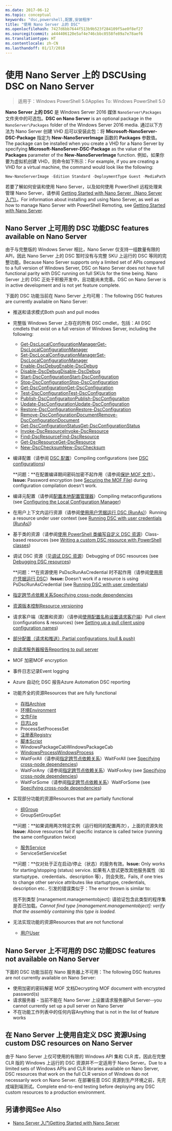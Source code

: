 ```yaml
---
ms.date: 2017-06-12
ms.topic: conceptual
keywords: "dsc,powershell,配置,安装程序"
title: "使用 Nano Server 上的 DSC"
ms.openlocfilehash: 7427d6bb7644f513b9b523f284109f5ae0f8ef27
ms.sourcegitcommit: a444406120e5af4e746cbbc0558fe89a7e78aef6
ms.translationtype: HT
ms.contentlocale: zh-CN
ms.lasthandoff: 01/17/2018
---
```

# <a name="using-dsc-on-nano-server"></a><span data-ttu-id="a3722-103">使用 Nano Server 上的 DSC</span><span class="sxs-lookup"><span data-stu-id="a3722-103">Using DSC on Nano Server</span></span>

> <span data-ttu-id="a3722-104">适用于：Windows PowerShell 5.0</span><span class="sxs-lookup"><span data-stu-id="a3722-104">Applies To: Windows PowerShell 5.0</span></span>

<span data-ttu-id="a3722-105">**Nano Server 上的 DSC** 是 Windows Server 2016 媒体 `NanoServer\Packages` 文件夹中的可选包。</span><span class="sxs-lookup"><span data-stu-id="a3722-105">**DSC on Nano Server** is an optional package in the `NanoServer\Packages` folder of the Windows Server 2016 media.</span></span> <span data-ttu-id="a3722-106">通过以下方法为 Nano Server 创建 VHD 后可以安装此包：将 **Microsoft-NanoServer-DSC-Package** 指定为 **New-NanoServerImage** 函数的 **Packages** 参数值。</span><span class="sxs-lookup"><span data-stu-id="a3722-106">The package can be installed when you create a VHD for a Nano Server by specifying **Microsoft-NanoServer-DSC-Package** as the value of the **Packages** parameter of the **New-NanoServerImage** function.</span></span> <span data-ttu-id="a3722-107">例如，如果你要为虚拟机创建 VHD，则命令如下所示：</span><span class="sxs-lookup"><span data-stu-id="a3722-107">For example, if you are creating a VHD for a virtual machine, the command would look like the following:</span></span>

```powershell
New-NanoServerImage -Edition Standard -DeploymentType Guest -MediaPath f:\ -BasePath .\Base -TargetPath .\Nano1\Nano.vhd -ComputerName Nano1 -Packages Microsoft-NanoServer-DSC-Package
```

<span data-ttu-id="a3722-108">若要了解如何安装和使用 Nano Server，以及如何使用 PowerShell 远程处理来管理 Nano Server，请参阅 [Getting Started with Nano Server（Nano Server 入门）](https://technet.microsoft.com/en-us/library/mt126167.aspx)。</span><span class="sxs-lookup"><span data-stu-id="a3722-108">For information about installing and using Nano Server, as well as how to manage Nano Server with PowerShell Remoting, see [Getting Started with Nano Server](https://technet.microsoft.com/en-us/library/mt126167.aspx).</span></span>


## <a name="dsc-features-available-on-nano-server"></a><span data-ttu-id="a3722-109">Nano Server 上可用的 DSC 功能</span><span class="sxs-lookup"><span data-stu-id="a3722-109">DSC features available on Nano Server</span></span>

 <span data-ttu-id="a3722-110">由于与完整版的 Windows Server 相比，Nano Server 仅支持一组数量有限的 API，因此 Nano Server 上的 DSC 暂时没有与完整 SKU 上运行的 DSC 等同的完整功能。</span><span class="sxs-lookup"><span data-stu-id="a3722-110">Because Nano Server supports only a limited set of APIs compared to a full version of Windows Server, DSC on Nano Server does not have full functional parity with DSC running on full SKUs for the time being.</span></span> <span data-ttu-id="a3722-111">Nano Server 上的 DSC 正处于积极开发中，且功能尚未完善。</span><span class="sxs-lookup"><span data-stu-id="a3722-111">DSC on Nano Server is in active development and is not yet feature complete.</span></span>
 
 <span data-ttu-id="a3722-112">下面的 DSC 功能当前在 Nano Server 上均可用：</span><span class="sxs-lookup"><span data-stu-id="a3722-112">The following DSC features are currently available on Nano Server:</span></span> 


* <span data-ttu-id="a3722-113">推送和请求模式</span><span class="sxs-lookup"><span data-stu-id="a3722-113">Both push and pull modes</span></span>

* <span data-ttu-id="a3722-114">完整版 Windows Server 上存在的所有 DSC cmdlet，包括：</span><span class="sxs-lookup"><span data-stu-id="a3722-114">All DSC cmdlets that exist on a full version of Windows Server, including the following:</span></span> 
  * [<span data-ttu-id="a3722-115">Get-DscLocalConfigurationManager</span><span class="sxs-lookup"><span data-stu-id="a3722-115">Get-DscLocalConfigurationManager</span></span>](https://technet.microsoft.com/en-us/library/dn407378.aspx)
  * [<span data-ttu-id="a3722-116">Set-DscLocalConfigurationManager</span><span class="sxs-lookup"><span data-stu-id="a3722-116">Set-DscLocalConfigurationManager</span></span>](https://technet.microsoft.com/en-us/library/dn521621.aspx)   
  * [<span data-ttu-id="a3722-117">Enable-DscDebug</span><span class="sxs-lookup"><span data-stu-id="a3722-117">Enable-DscDebug</span></span>](https://technet.microsoft.com/en-us/library/mt517870.aspx)
  * [<span data-ttu-id="a3722-118">Disable-DscDebug</span><span class="sxs-lookup"><span data-stu-id="a3722-118">Disable-DscDebug</span></span>](https://technet.microsoft.com/en-us/library/mt517872.aspx)       
  * [<span data-ttu-id="a3722-119">Start-DscConfiguration</span><span class="sxs-lookup"><span data-stu-id="a3722-119">Start-DscConfiguration</span></span>](https://technet.microsoft.com/en-us/library/dn521623.aspx)
  * [<span data-ttu-id="a3722-120">Stop-DscConfiguration</span><span class="sxs-lookup"><span data-stu-id="a3722-120">Stop-DscConfiguration</span></span>](https://technet.microsoft.com/en-us/library/mt143542.aspx)
  * [<span data-ttu-id="a3722-121">Get-DscConfiguration</span><span class="sxs-lookup"><span data-stu-id="a3722-121">Get-DscConfiguration</span></span>](https://technet.microsoft.com/en-us/library/dn407379.aspx)
  * [<span data-ttu-id="a3722-122">Test-DscConfiguration</span><span class="sxs-lookup"><span data-stu-id="a3722-122">Test-DscConfiguration</span></span>](https://technet.microsoft.com/en-us/library/dn407382.aspx)      
  * [<span data-ttu-id="a3722-123">Publish-DscConfiguraiton</span><span class="sxs-lookup"><span data-stu-id="a3722-123">Publish-DscConfiguraiton</span></span>](https://technet.microsoft.com/en-us/library/mt517875.aspx) 
  * [<span data-ttu-id="a3722-124">Update-DscConfiguration</span><span class="sxs-lookup"><span data-stu-id="a3722-124">Update-DscConfiguration</span></span>](https://technet.microsoft.com/en-us/library/mt143541.aspx)
  * [<span data-ttu-id="a3722-125">Restore-DscConfiguration</span><span class="sxs-lookup"><span data-stu-id="a3722-125">Restore-DscConfiguration</span></span>](https://technet.microsoft.com/en-us/library/dn407383.aspx)
  * [<span data-ttu-id="a3722-126">Remove-DscConfigurationDocument</span><span class="sxs-lookup"><span data-stu-id="a3722-126">Remove-DscConfigurationDocument</span></span>](https://technet.microsoft.com/en-us/library/mt143544.aspx)
  * [<span data-ttu-id="a3722-127">Get-DscConfigurationStatus</span><span class="sxs-lookup"><span data-stu-id="a3722-127">Get-DscConfigurationStatus</span></span>](https://technet.microsoft.com/en-us/library/mt517868.aspx)
  * [<span data-ttu-id="a3722-128">Invoke-DscResource</span><span class="sxs-lookup"><span data-stu-id="a3722-128">Invoke-DscResource</span></span>](https://technet.microsoft.com/en-us/library/mt517869.aspx)
  * [<span data-ttu-id="a3722-129">Find-DscResource</span><span class="sxs-lookup"><span data-stu-id="a3722-129">Find-DscResource</span></span>](https://technet.microsoft.com/en-us/library/mt517874.aspx)
  * [<span data-ttu-id="a3722-130">Get-DscResource</span><span class="sxs-lookup"><span data-stu-id="a3722-130">Get-DscResource</span></span>](https://technet.microsoft.com/en-us/library/dn521625.aspx)
  * [<span data-ttu-id="a3722-131">New-DscChecksum</span><span class="sxs-lookup"><span data-stu-id="a3722-131">New-DscChecksum</span></span>](https://technet.microsoft.com/en-us/library/dn521622.aspx)    

* <span data-ttu-id="a3722-132">编译配置（请参阅 [DSC 配置](configurations.md)）</span><span class="sxs-lookup"><span data-stu-id="a3722-132">Compiling configurations (see [DSC configurations](configurations.md))</span></span>

  <span data-ttu-id="a3722-133">**问题：**在配置编译期间密码加密不起作用（请参阅[保护 MOF 文件](securemof.md)）。</span><span class="sxs-lookup"><span data-stu-id="a3722-133">**Issue:** Password encryption (see [Securing the MOF File](securemof.md)) during configuration compilation doesn't work.</span></span>

* <span data-ttu-id="a3722-134">编译元配置（请参阅[配置本地配置管理器](metaConfig.md)）</span><span class="sxs-lookup"><span data-stu-id="a3722-134">Compiling metaconfigurations (see [Configuring the Local Configuration Manager](metaConfig.md))</span></span>

* <span data-ttu-id="a3722-135">在用户上下文内运行资源（请参阅[使用用户凭据运行 DSC (RunAs)](runAsUser.md)）</span><span class="sxs-lookup"><span data-stu-id="a3722-135">Running a resource under user context (see [Running DSC with user credentials (RunAs)](runAsUser.md))</span></span>

* <span data-ttu-id="a3722-136">基于类的资源（请参阅[使用 PowerShell 类编写自定义 DSC 资源](authoringResourceClass.md)）</span><span class="sxs-lookup"><span data-stu-id="a3722-136">Class-based resources (see [Writing a custom DSC resource with PowerShell classes](authoringResourceClass.md))</span></span>

* <span data-ttu-id="a3722-137">调试 DSC 资源（见[调试 DSC 资源](debugresource.md)）</span><span class="sxs-lookup"><span data-stu-id="a3722-137">Debugging of DSC resources (see [Debugging DSC resources](debugresource.md))</span></span>
  
  <span data-ttu-id="a3722-138">**问题：**在资源使用 PsDscRunAsCredential 时不起作用（请参阅[使用用户凭据运行 DSC](runAsUser.md)）</span><span class="sxs-lookup"><span data-stu-id="a3722-138">**Issue:** Doesn't work if a resource is using PsDscRunAsCredential (see [Running DSC with user credentials](runAsUser.md))</span></span>

* [<span data-ttu-id="a3722-139">指定跨节点依赖关系</span><span class="sxs-lookup"><span data-stu-id="a3722-139">Specifying cross-node dependencies</span></span>](crossNodeDependencies.md) 

* [<span data-ttu-id="a3722-140">资源版本控制</span><span class="sxs-lookup"><span data-stu-id="a3722-140">Resource versioning</span></span>](sxsResource.md)

* <span data-ttu-id="a3722-141">请求客户端（配置和资源）（请参阅[使用配置名称设置请求客户端](pullClientConfigNames.md)）</span><span class="sxs-lookup"><span data-stu-id="a3722-141">Pull client (configurations & resources) (see [Setting up a pull client using configuration names](pullClientConfigNames.md))</span></span>

* [<span data-ttu-id="a3722-142">部分配置（请求和推送）</span><span class="sxs-lookup"><span data-stu-id="a3722-142">Partial configurations (pull & push)</span></span>](partialConfigs.md)

* [<span data-ttu-id="a3722-143">向请求服务器报告</span><span class="sxs-lookup"><span data-stu-id="a3722-143">Reporting to pull server</span></span>](reportServer.md) 

* <span data-ttu-id="a3722-144">MOF 加密</span><span class="sxs-lookup"><span data-stu-id="a3722-144">MOF encryption</span></span>

* <span data-ttu-id="a3722-145">事件日志记录</span><span class="sxs-lookup"><span data-stu-id="a3722-145">Event logging</span></span>

* <span data-ttu-id="a3722-146">Azure 自动化 DSC 报告</span><span class="sxs-lookup"><span data-stu-id="a3722-146">Azure Automation DSC reporting</span></span>

* <span data-ttu-id="a3722-147">功能齐全的资源</span><span class="sxs-lookup"><span data-stu-id="a3722-147">Resources that are fully functional</span></span>
  * [<span data-ttu-id="a3722-148">存档</span><span class="sxs-lookup"><span data-stu-id="a3722-148">Archive</span></span>](archiveResource.md)
  * [<span data-ttu-id="a3722-149">环境</span><span class="sxs-lookup"><span data-stu-id="a3722-149">Environment</span></span>](environmentResource.md)
  * [<span data-ttu-id="a3722-150">文件</span><span class="sxs-lookup"><span data-stu-id="a3722-150">File</span></span>](fileResource.md)
  * [<span data-ttu-id="a3722-151">日志</span><span class="sxs-lookup"><span data-stu-id="a3722-151">Log</span></span>](logResource.md)
  * <span data-ttu-id="a3722-152">ProcessSet</span><span class="sxs-lookup"><span data-stu-id="a3722-152">ProcessSet</span></span>
  * [<span data-ttu-id="a3722-153">注册表</span><span class="sxs-lookup"><span data-stu-id="a3722-153">Registry</span></span>](registryResource.md)
  * [<span data-ttu-id="a3722-154">脚本</span><span class="sxs-lookup"><span data-stu-id="a3722-154">Script</span></span>](scriptResource.md)
  * <span data-ttu-id="a3722-155">WindowsPackageCab</span><span class="sxs-lookup"><span data-stu-id="a3722-155">WindowsPackageCab</span></span>
  * [<span data-ttu-id="a3722-156">WindowsProcess</span><span class="sxs-lookup"><span data-stu-id="a3722-156">WindowsProcess</span></span>](windowsProcessResource.md)
  * <span data-ttu-id="a3722-157">WaitForAll（请参阅[指定跨节点依赖关系](crossNodeDependencies.md)）</span><span class="sxs-lookup"><span data-stu-id="a3722-157">WaitForAll (see [Specifying cross-node dependencies](crossNodeDependencies.md))</span></span>
  * <span data-ttu-id="a3722-158">WaitForAny（请参阅[指定跨节点依赖关系](crossNodeDependencies.md)）</span><span class="sxs-lookup"><span data-stu-id="a3722-158">WaitForAny (see [Specifying cross-node dependencies](crossNodeDependencies.md))</span></span>
  * <span data-ttu-id="a3722-159">WaitForSome（请参阅[指定跨节点依赖关系](crossNodeDependencies.md)）</span><span class="sxs-lookup"><span data-stu-id="a3722-159">WaitForSome (see [Specifying cross-node dependencies](crossNodeDependencies.md))</span></span>

* <span data-ttu-id="a3722-160">实现部分功能的资源</span><span class="sxs-lookup"><span data-stu-id="a3722-160">Resources that are partially functional</span></span>
  * [<span data-ttu-id="a3722-161">组</span><span class="sxs-lookup"><span data-stu-id="a3722-161">Group</span></span>](groupResource.md)
  * <span data-ttu-id="a3722-162">GroupSet</span><span class="sxs-lookup"><span data-stu-id="a3722-162">GroupSet</span></span>
  
  <span data-ttu-id="a3722-163">**问题：**如果调用两次特定实例（运行相同的配置两次），上面的资源失败</span><span class="sxs-lookup"><span data-stu-id="a3722-163">**Issue:** Above resources fail if specific instance is called twice (running the same configuration twice)</span></span>
  
  * [<span data-ttu-id="a3722-164">服务</span><span class="sxs-lookup"><span data-stu-id="a3722-164">Service</span></span>](serviceResource.md)
  * <span data-ttu-id="a3722-165">ServiceSet</span><span class="sxs-lookup"><span data-stu-id="a3722-165">ServiceSet</span></span>
  
  <span data-ttu-id="a3722-166">**问题：**仅对处于正在启动/停止（状态）的服务有效。</span><span class="sxs-lookup"><span data-stu-id="a3722-166">**Issue:** Only works for starting/stopping (status) service.</span></span> <span data-ttu-id="a3722-167">如果有人尝试更改其他服务属性（如 startuptype、credentials、description 等），则会失败。</span><span class="sxs-lookup"><span data-stu-id="a3722-167">Fails, if one tries to change other service attributes like startuptype, credentials, description etc..</span></span> <span data-ttu-id="a3722-168">引发的错误类似于：</span><span class="sxs-lookup"><span data-stu-id="a3722-168">The error thrown is similar to:</span></span>
  
  <span data-ttu-id="a3722-169">找不到类型 [management.managementobject]: 请验证包含此类型的程序集是否已加载。</span><span class="sxs-lookup"><span data-stu-id="a3722-169">*Cannot find type [management.managementobject]: verify that the assembly containing this type is loaded.*</span></span>
  
* <span data-ttu-id="a3722-170">无法实现功能的资源</span><span class="sxs-lookup"><span data-stu-id="a3722-170">Resources that are not functional</span></span>
  * [<span data-ttu-id="a3722-171">用户</span><span class="sxs-lookup"><span data-stu-id="a3722-171">User</span></span>](userResource.md)
  

## <a name="dsc-features-not-available-on-nano-server"></a><span data-ttu-id="a3722-172">Nano Server 上不可用的 DSC 功能</span><span class="sxs-lookup"><span data-stu-id="a3722-172">DSC features not available on Nano Server</span></span>

<span data-ttu-id="a3722-173">下面的 DSC 功能当前在 Nano 服务器上不可用：</span><span class="sxs-lookup"><span data-stu-id="a3722-173">The following DSC features are not currently available on Nano Server:</span></span>

* <span data-ttu-id="a3722-174">使用加密的密码解密 MOF 文档</span><span class="sxs-lookup"><span data-stu-id="a3722-174">Decrypting MOF document with encrypted password(s)</span></span> 
* <span data-ttu-id="a3722-175">请求服务器 - 当前不能在 Nano Server 上设置请求服务器</span><span class="sxs-lookup"><span data-stu-id="a3722-175">Pull Server--you cannot currently set up a pull server on Nano Server</span></span>
* <span data-ttu-id="a3722-176">不在功能工作列表中的任何内容</span><span class="sxs-lookup"><span data-stu-id="a3722-176">Anything that is not in the list of feature works</span></span>

## <a name="using-custom-dsc-resources-on-nano-server"></a><span data-ttu-id="a3722-177">在 Nano Server 上使用自定义 DSC 资源</span><span class="sxs-lookup"><span data-stu-id="a3722-177">Using custom DSC resources on Nano Server</span></span>
 
<span data-ttu-id="a3722-178">由于 Nano Server 上仅可使用的有限的 Windows API 集和 CLR 库，因此在完整 CLR 版的 Windows 上运行的 DSC 资源并不一定适用于 Nano Server。</span><span class="sxs-lookup"><span data-stu-id="a3722-178">Due to a limited sets of Windows APIs and CLR libraries available on Nano Server, DSC resources that work on the full CLR version of Windows do not necessarily work on Nano Server.</span></span> <span data-ttu-id="a3722-179">在部署任意 DSC 资源到生产环境之前，先完成端到端测试。</span><span class="sxs-lookup"><span data-stu-id="a3722-179">Complete end-to-end testing before deploying any DSC custom resources to a production environment.</span></span>

## <a name="see-also"></a><span data-ttu-id="a3722-180">另请参阅</span><span class="sxs-lookup"><span data-stu-id="a3722-180">See Also</span></span>
- [<span data-ttu-id="a3722-181">Nano Server 入门</span><span class="sxs-lookup"><span data-stu-id="a3722-181">Getting Started with Nano Server</span></span>](https://technet.microsoft.com/en-us/library/mt126167.aspx)

